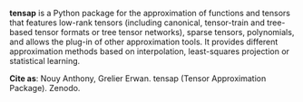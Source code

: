**tensap** is a Python package for the approximation of functions and tensors that features low-rank tensors (including canonical, tensor-train and tree-based tensor formats or tree tensor networks), sparse tensors, polynomials, and allows the plug-in of other approximation tools. It provides different approximation methods based on interpolation, least-squares projection or statistical learning.

**Cite as**: 
Nouy Anthony, Grelier Erwan. tensap (Tensor Approximation Package). Zenodo.
